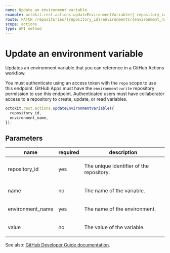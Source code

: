 ```yaml
---
name: Update an environment variable
example: octokit.rest.actions.updateEnvironmentVariable({ repository_id, environment_name })
route: PATCH /repositories/{repository_id}/environments/{environment_name}/variables/{name}
scope: actions
type: API method
---
```


# Update an environment variable

Updates an environment variable that you can reference in a GitHub Actions workflow.

You must authenticate using an access token with the `repo` scope to use this endpoint.
GitHub Apps must have the `environment:write` repository permission to use this endpoint.
Authenticated users must have collaborator access to a repository to create, update, or read variables.

```js
octokit.rest.actions.updateEnvironmentVariable({
  repository_id,
  environment_name,
});
```

## Parameters

<table>
  <thead>
    <tr>
      <th>name</th>
      <th>required</th>
      <th>description</th>
    </tr>
  </thead>
  <tbody>
    <tr><td>repository_id</td><td>yes</td><td>

The unique identifier of the repository.

</td></tr>
<tr><td>name</td><td>no</td><td>

The name of the variable.

</td></tr>
<tr><td>environment_name</td><td>yes</td><td>

The name of the environment.

</td></tr>
<tr><td>value</td><td>no</td><td>

The value of the variable.

</td></tr>
  </tbody>
</table>

See also: [GitHub Developer Guide documentation](https://docs.github.com/rest/actions/variables#update-an-environment-variable).
